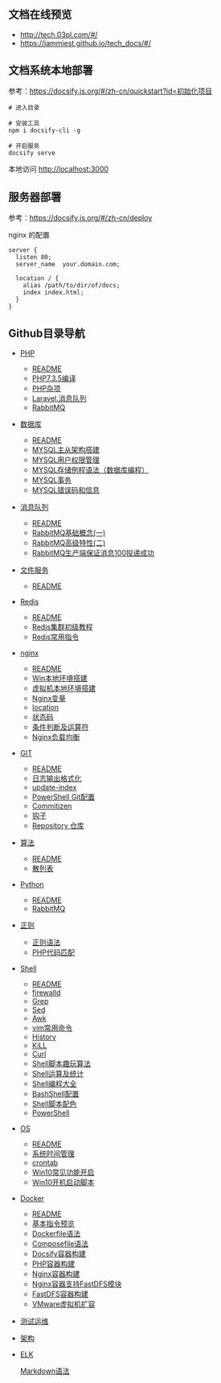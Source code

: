 #

## 文档在线预览

 - <http://tech.03pl.com/#/>
 - <https://jammiest.github.io/tech_docs/#/>


## 文档系统本地部署

参考：<https://docsify.js.org/#/zh-cn/quickstart?id=初始化项目>

```shell
# 进入目录

# 安装工具
npm i docsify-cli -g

# 开启服务
docsify serve
```

本地访问 <http://localhost:3000>

## 服务器部署

参考：<https://docsify.js.org/#/zh-cn/deploy>

nginx 的配置

```nginx
server {
  listen 80;
  server_name  your.domain.com;

  location / {
    alias /path/to/dir/of/docs;
    index index.html;
  }
}
```


## Github目录导航

- [PHP](https://github.com/jammiest/tech_docs/blob/master/person/PHP/README.md)
  - [README](https://github.com/jammiest/tech_docs/blob/master/person/PHP/README.md)
  - [PHP7.3.5编译](https://github.com/jammiest/tech_docs/blob/master/person/PHP/PHP7.3.5编译.md)
  - [PHP杂项](https://github.com/jammiest/tech_docs/blob/master/person/PHP/PHP杂项.md)
  - [Laravel.消息队列](https://github.com/jammiest/tech_docs/blob/master/person/PHP/Laravel.消息队列.md)
  - [RabbitMQ](https://github.com/jammiest/tech_docs/blob/master/person/PHP/RabbitMQ.md)
  
- [数据库](https://github.com/jammiest/tech_docs/blob/master/person/数据库/README.md)
  - [README](https://github.com/jammiest/tech_docs/blob/master/person/数据库/README.md)
  - [MYSQL主从架构搭建](https://github.com/jammiest/tech_docs/blob/master/person/数据库/MYSQL主从架构搭建.md)
  - [MYSQL用户权限管理](https://github.com/jammiest/tech_docs/blob/master/person/数据库/MYSQL用户权限管理-grant.md)
  - [MYSQL存储例程语法（数据库编程）](https://github.com/jammiest/tech_docs/blob/master/person/数据库/MYSQL存储例程语法.md)
  - [MYSQL事务](https://github.com/jammiest/tech_docs/blob/master/person/数据库/MYSQL事务.md)
  - [MYSQL错误码和信息](https://github.com/jammiest/tech_docs/blob/master/person/数据库/MYSQL错误码和信息.md)
  
- [消息队列](https://github.com/jammiest/tech_docs/blob/master/person/消息队列/README.md)
  - [README](https://github.com/jammiest/tech_docs/blob/master/person/消息队列/README.md)
  - [RabbitMQ基础概念(一)](https://github.com/jammiest/tech_docs/blob/master/person/消息队列/RabbitMQ基础概念\(一\).md)
  - [RabbitMQ高级特性(二)](https://github.com/jammiest/tech_docs/blob/master/person/消息队列/RabbitMQ高级特性\(二\).md)
  - [RabbitMQ生产端保证消息100投递成功](https://github.com/jammiest/tech_docs/blob/master/person/消息队列/RabbitMQ生产端保证消息100投递成功.md)
  
- [文件服务](https://github.com/jammiest/tech_docs/blob/master/person/文件服务/README.md)
  
  - [README](https://github.com/jammiest/tech_docs/blob/master/person/Redis/README.md)
  
- [Redis](https://github.com/jammiest/tech_docs/blob/master/person/Redis/README.md)
  - [README](https://github.com/jammiest/tech_docs/blob/master/person/Redis/README.md)
  - [Redis集群初级教程](https://github.com/jammiest/tech_docs/blob/master/person/Redis/Redis集群初级教程.md)
  - [Redis常用指令](https://github.com/jammiest/tech_docs/blob/master/person/Redis/Redis常用指令.md)
  
- [nginx](https://github.com/jammiest/tech_docs/blob/master/person/nginx/README.md)
  - [README](https://github.com/jammiest/tech_docs/blob/master/person/nginx/README.md)
  - [Win本地环境搭建](https://github.com/jammiest/tech_docs/blob/master/person/nginx/Win本地环境搭建.md)
  - [虚拟机本地环境搭建](https://github.com/jammiest/tech_docs/blob/master/person/nginx/虚拟机本地环境搭建.md)
  - [Nginx变量](https://github.com/jammiest/tech_docs/blob/master/person/nginx/Nginx变量.md)
  - [location](https://github.com/jammiest/tech_docs/blob/master/person/nginx/location.md)
  - [状态码](https://github.com/jammiest/tech_docs/blob/master/person/nginx/状态码.md)
  - [条件判断及运算符](https://github.com/jammiest/tech_docs/blob/master/person/nginx/条件判断及运算符.md)
  - [Nginx负载均衡](https://github.com/jammiest/tech_docs/blob/master/person/nginx/Nginx负载均衡.md)
  
- [GIT](https://github.com/jammiest/tech_docs/blob/master/person/GIT/README.md)
  - [README](https://github.com/jammiest/tech_docs/blob/master/person/GIT/README.md)
  - [日志输出格式化](https://github.com/jammiest/tech_docs/blob/master/person/GIT/日志输出格式化.md)
  - [update-index](https://github.com/jammiest/tech_docs/blob/master/person/GIT/update-index.md)
  - [PowerShell Git配置](https://github.com/jammiest/tech_docs/blob/master/person/GIT/PowerShell.md)
  - [Commitizen](https://github.com/jammiest/tech_docs/blob/master/person/GIT/Commitizen.md)
  - [钩子](https://github.com/jammiest/tech_docs/blob/master/person/GIT/钩子.md)
  - [Repository 仓库](https://github.com/jammiest/tech_docs/blob/master/person/GIT/Repository（仓库）.md)
  
- [算法](https://github.com/jammiest/tech_docs/blob/master/person/Algorithm/README.md)
  - [README](https://github.com/jammiest/tech_docs/blob/master/person/Algorithm/README.md)
  - [散列表](https://github.com/jammiest/tech_docs/blob/master/person/Algorithm/Hash.md)
  
- [Python](https://github.com/jammiest/tech_docs/blob/master/person/Python/README.md)
  - [README](https://github.com/jammiest/tech_docs/blob/master/person/Python/README.md)
  - [RabbitMQ](https://github.com/jammiest/tech_docs/blob/master/person/Python/RabbitMQ.md)

- [正则](https://github.com/jammiest/tech_docs/blob/master/person/正则/README.md)
  - [正则语法](https://github.com/jammiest/tech_docs/blob/master/person/正则/正则语法.md)
  - [PHP代码匹配](https://github.com/jammiest/tech_docs/blob/master/person/正则/PHP代码查询匹配.md)

- [Shell](https://github.com/jammiest/tech_docs/blob/master/person/Shell/README.md)
  - [README](https://github.com/jammiest/tech_docs/blob/master/person/Shell/README.md)
  - [firewalld](https://github.com/jammiest/tech_docs/blob/master/person/Shell/防火墙.md)
  - [Grep](https://github.com/jammiest/tech_docs/blob/master/person/Shell/Grep.md)
  - [Sed](https://github.com/jammiest/tech_docs/blob/master/person/Shell/Sed.md)
  - [Awk](https://github.com/jammiest/tech_docs/blob/master/person/Shell/Awk.md)
  - [vim常用命令](https://github.com/jammiest/tech_docs/blob/master/person/Shell/vim常用命令.md)
  - [History](https://github.com/jammiest/tech_docs/blob/master/person/Shell/History.md)
  - [KiLL](https://github.com/jammiest/tech_docs/blob/master/person/Shell/Kill&Killall.md)
  - [Curl](https://github.com/jammiest/tech_docs/blob/master/person/Shell/Curl.md)
  - [Shell脚本趣玩算法](https://github.com/jammiest/tech_docs/blob/master/person/Shell/Shell脚本趣玩算法.md)
  - [Shell运算及统计](https://github.com/jammiest/tech_docs/blob/master/person/Shell/Shell运算及统计.md)
  - [Shell编程大全](https://github.com/jammiest/tech_docs/blob/master/person/Shell/Shell编程大全.md)
  - [BashShell配置](https://github.com/jammiest/tech_docs/blob/master/person/Shell/BashShell配置.md)
  - [Shell脚本配色](https://github.com/jammiest/tech_docs/blob/master/person/Shell/Shell脚本配色.md)
  - [PowerShell](https://github.com/jammiest/tech_docs/blob/master/person/Shell/PowerShell.md)

- [OS](https://github.com/jammiest/tech_docs/blob/master/person/OS/README.md)
  - [README](https://github.com/jammiest/tech_docs/blob/master/person/OS/Linux/README.md)
  - [系统时间管理](https://github.com/jammiest/tech_docs/blob/master/person/OS/Linux/系统时间管理.md)
  - [crontab](https://github.com/jammiest/tech_docs/blob/master/person/Linux/OS/crontab.md)
  - [Win10常见功能开启](https://github.com/jammiest/tech_docs/blob/master/person/Win/Win10常见功能开启.md)
  - [Win10开机启动脚本](https://github.com/jammiest/tech_docs/blob/master/person/Win/Win10开机启动脚本.md)

- [Docker](https://github.com/jammiest/tech_docs/blob/master/person/Docker/README.md)
  - [README](https://github.com/jammiest/tech_docs/blob/master/person/Docker/README.md)
  - [基本指令预览](https://github.com/jammiest/tech_docs/blob/master/person/Docker/基本指令预览.md)
  - [Dockerfile语法](https://github.com/jammiest/tech_docs/blob/master/person/Docker/Dockerfile语法.md)
  - [Composefile语法](https://github.com/jammiest/tech_docs/blob/master/person/Docker/Composefile语法.md)
  - [Docsify容器构建](https://github.com/jammiest/tech_docs/blob/master/person/Docker/Docsify容器构建.md)
  - [PHP容器构建](https://github.com/jammiest/tech_docs/blob/master/person/Docker/PHP容器构建.md)
  - [Nginx容器构建](https://github.com/jammiest/tech_docs/blob/master/person/Docker/Nginx容器构建.md)
  - [Nginx容器支持FastDFS模块](https://github.com/jammiest/tech_docs/blob/master/person/Docker/Nginx容器支持FastDFS模块.md)
  - [FastDFS容器构建](https://github.com/jammiest/tech_docs/blob/master/person/Docker/FastDFS容器构建.md)
  - [VMware虚拟机扩容](https://github.com/jammiest/tech_docs/blob/master/person/Docker/VMware/VMware扩容.md)

- [测试运维](https://github.com/jammiest/tech_docs/blob/master/person/测试运维/README.md)

- [架构](https://github.com/jammiest/tech_docs/blob/master/person/架构/README.md)

- [ELK](https://github.com/jammiest/tech_docs/blob/master/person/ELK/README.md)
  
  
  
  [Markdown语法](https://github.com/jammiest/tech_docs/blob/master/person/ELK/markdown.md)
  
  

